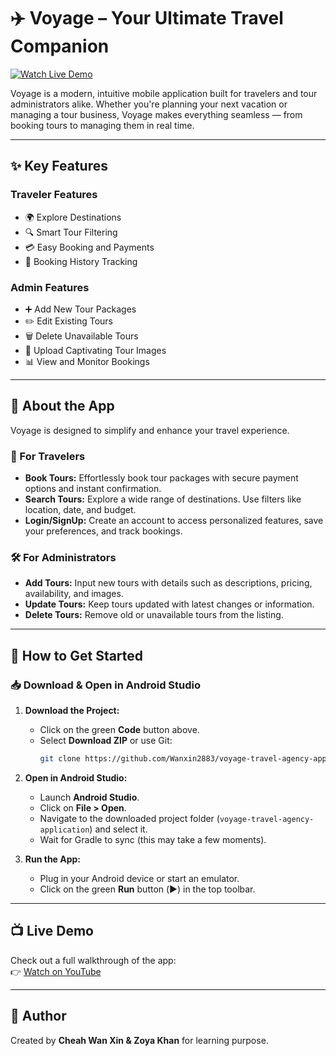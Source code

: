 # ✈️ Voyage – Your Ultimate Travel Companion

[![Watch Live Demo](https://img.shields.io/badge/Watch%20Live%20Demo-YouTube-red)](https://youtu.be/7MRvDKIBiMQ)

Voyage is a modern, intuitive mobile application built for travelers and tour administrators alike. Whether you're planning your next vacation or managing a tour business, Voyage makes everything seamless — from booking tours to managing them in real time.

---

## ✨ Key Features

### Traveler Features
- 🌍 Explore Destinations
- 🔍 Smart Tour Filtering
- 💳 Easy Booking and Payments
- 📅 Booking History Tracking

### Admin Features
- ➕ Add New Tour Packages
- ✏️ Edit Existing Tours
- 🗑️ Delete Unavailable Tours
- 📸 Upload Captivating Tour Images
- 📊 View and Monitor Bookings

---

## 📱 About the App

Voyage is designed to simplify and enhance your travel experience.

### 👤 For Travelers
- **Book Tours:** Effortlessly book tour packages with secure payment options and instant confirmation.
- **Search Tours:** Explore a wide range of destinations. Use filters like location, date, and budget.
- **Login/SignUp:** Create an account to access personalized features, save your preferences, and track bookings.

### 🛠️ For Administrators
- **Add Tours:** Input new tours with details such as descriptions, pricing, availability, and images.
- **Update Tours:** Keep tours updated with latest changes or information.
- **Delete Tours:** Remove old or unavailable tours from the listing.

---

## 🚀 How to Get Started

### 📥 Download & Open in Android Studio

1. **Download the Project:**
   - Click on the green **Code** button above.
   - Select **Download ZIP** or use Git:
     ```bash
     git clone https://github.com/Wanxin2883/voyage-travel-agency-application.git
     ```

2. **Open in Android Studio:**
   - Launch **Android Studio**.
   - Click on **File > Open**.
   - Navigate to the downloaded project folder (`voyage-travel-agency-application`) and select it.
   - Wait for Gradle to sync (this may take a few moments).

3. **Run the App:**
   - Plug in your Android device or start an emulator.
   - Click on the green **Run** button (▶️) in the top toolbar.

---

## 📺 Live Demo

Check out a full walkthrough of the app:  
👉 [Watch on YouTube](https://youtu.be/7MRvDKIBiMQ)

---

## 👤 Author

Created by **Cheah Wan Xin & Zoya Khan** for learning purpose.
